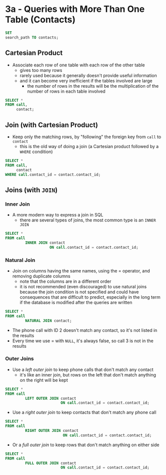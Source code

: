 # 3a - Queries with More Than One Table (Contacts)

```sql
SET
search_path TO contacts;
```

## Cartesian Product

- Associate each row of one table with each row of the other table
    - gives too many rows
    - rarely used because it generally doesn't provide useful information
    - and it can become very inefficient if the tables involved are large
        - the number of rows in the results will be the multiplication of the number of rows in each table involved

```sql
SELECT *
FROM call,
     contact;
```

## Join (with Cartesian Product)

- Keep only the matching rows, by "following" the foreign key from `call` to `contact`
    - this is the old way of doing a join (a Cartesian product followed by a `WHERE` condition)

```sql
SELECT *
FROM call,
     contact
WHERE call.contact_id = contact.contact_id;
```

## Joins (with `JOIN`)

### Inner Join

- A more modern way to express a join in SQL
    - there are several types of joins, the most common type is an `INNER JOIN`

```sql
SELECT *
FROM call
         INNER JOIN contact
                    ON call.contact_id = contact.contact_id;
```

### Natural Join

- Join on columns having the same names, using the = operator, and removing duplicate columns
    - note that the columns are in a different order
    - it is not recommended (even discouraged) to use natural joins because the join condition is not specified and
      could have consequences that are difficult to predict, especially in the long term if the database is modified
      after the queries are written

```sql
SELECT *
FROM call
         NATURAL JOIN contact; 
```

- The phone call with ID 2 doesn't match any contact, so it's not listed in the results
- Every time we use = with `NULL`, it's always false, so call 3 is not in the results

### Outer Joins

- Use a *left outer join* to keep phone calls that don't match any contact
    - it's like an inner join, but rows on the left that don't match anything on the right will be kept

```sql
SELECT *
FROM call
         LEFT OUTER JOIN contact
                         ON call.contact_id = contact.contact_id;
```

- Use a *right outer join* to keep contacts that don't match any phone call

```sql
SELECT *
FROM call
         RIGHT OUTER JOIN contact
                          ON call.contact_id = contact.contact_id;
```

- Or a *full outer join* to keep rows that don't match anything on either side

```sql
SELECT *
FROM call
         FULL OUTER JOIN contact
                         ON call.contact_id = contact.contact_id;
```
